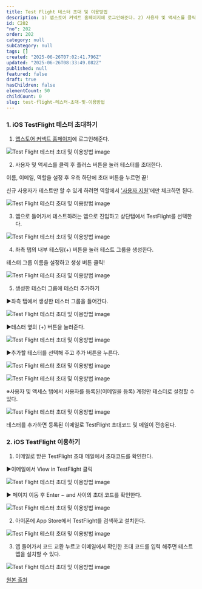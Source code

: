 ```yaml
---
title: Test Flight 테스터 초대 및 이용방법
description: 1) 앱스토어 커넥트 홈페이지에 로그인해준다. 2) 사용자 및 액세스를 클릭 후 플러스 버튼을 눌러 테스터를 초대한다. 이름, 이메일, 역할을 설정 후 우측 하단에 초대 버튼을 누르면 끝!
id: C202
"no": 202
order: 202
category: null
subCategory: null
tags: []
created: "2025-06-26T07:02:41.796Z"
updated: "2025-06-26T08:33:49.082Z"
published: null
featured: false
draft: true
hasChildren: false
elementCount: 50
childCount: 0
slug: test-flight-테스터-초대-및-이용방법
---
```


### 1. iOS TestFlight 테스터 초대하기



1) [앱스토어 커넥트 홈페이지](https://appstoreconnect.apple.com/login)에 로그인해준다.

![Test Flight 테스터 초대 및 이용방법 image](https://image.lemoncloud.io/9d32e24e-36b5-4253-8180-a455b7c1d31b)

2) 사용자 및 액세스를 클릭 후 플러스 버튼을 눌러 테스터를 초대한다.

이름, 이메일, 역할을 설정 후 우측 하단에 초대 버튼을 누르면 끝!

신규 사용자가 테스트만 할 수 있게 하려면 역할에서 <u>'사용자 지원</u>'에만 체크하면 된다.



![Test Flight 테스터 초대 및 이용방법 image](https://image.lemoncloud.io/7e6aaa3c-25e8-41e3-a9b3-399bafef1396)



3) 앱으로 들어가서 테스트하려는 앱으로 진입하고 상단탭에서 TestFlight를 선택한다.

![Test Flight 테스터 초대 및 이용방법 image](https://image.lemoncloud.io/c0d060dc-d405-4485-8b6a-13920f6de06a)



4) 좌측 탭의 내부 테스팅(+) 버튼을 눌러 테스트 그룹을 생성한다.

테스터 그룹 이름을 설정하고 생성 버튼 클릭!

![Test Flight 테스터 초대 및 이용방법 image](https://image.lemoncloud.io/3c6de327-cc06-4f2b-b119-6823eb1cec5a)



5) 생성한 테스터 그룹에 테스터 추가하기

▶좌측 탭에서 생성한 테스터 그룹을 들어간다.

![Test Flight 테스터 초대 및 이용방법 image](https://image.lemoncloud.io/88f86f1b-ef45-4c29-9899-76e6bf5385b1)



▶테스터 옆의 (+) 버튼을 눌러준다.

![Test Flight 테스터 초대 및 이용방법 image](https://image.lemoncloud.io/3e5b87b6-ba63-4a8e-b11e-ddd8372737be)



▶추가할 테스터를 선택해 주고 추가 버튼을 누른다.

![Test Flight 테스터 초대 및 이용방법 image](https://image.lemoncloud.io/cf57d1da-7f2d-4a12-b428-087a5b9630e4)

![Test Flight 테스터 초대 및 이용방법 image](https://image.lemoncloud.io/50f66aaa-1485-43a3-a0b7-f910d3d47d3c)

※사용자 및 액세스 탭에서 사용자를 등록된(이메일을 등록) 계정만 테스터로 설정할 수 있다. 



![Test Flight 테스터 초대 및 이용방법 image](https://image.lemoncloud.io/2d0a8d12-7bcd-414c-aa21-24c801ed8718)

테스터를 추가하면 등록된 이메일로 TestFlight 초대코드 및 메일이 전송된다.



### 2. iOS TestFlight 이용하기

1) 이메일로 받은 TestFlight 초대 메일에서 초대코드를 확인한다.

▶이메일에서 View in TestFlight 클릭

![Test Flight 테스터 초대 및 이용방법 image](https://image.lemoncloud.io/d8aa848f-83af-48ea-a2f1-7697f627c2b0)



▶ 페이지 이동 후 Enter ~ and 사이의 초대 코드를 확인한다.

![Test Flight 테스터 초대 및 이용방법 image](https://image.lemoncloud.io/ba31eb96-e49c-4492-bfe0-8877508e7ca3)



2) 아이폰에 App Store에서 TestFlight를 검색하고 설치한다.

![Test Flight 테스터 초대 및 이용방법 image](https://image.lemoncloud.io/cbd7217b-6f66-47ff-9e1a-942883fdda73)



3) 앱 들어가서 코드 교환 누르고 이메일에서 확인한 초대 코드를 입력 해주면 테스트 앱을 설치할 수 있다.

![Test Flight 테스터 초대 및 이용방법 image](https://image.lemoncloud.io/a8466a07-c340-4180-9ba4-c9ea6e8a9a2d)



[원본 출처](https://blog.naver.com/yh_park02/223444921326)
